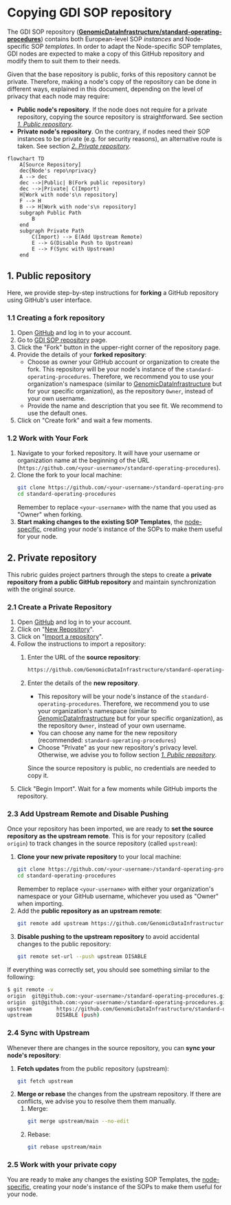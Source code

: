 # Copying GDI SOP repository
The GDI SOP repository ([**GenomicDataInfrastructure/standard-operating-procedures**](https://github.com/GenomicDataInfrastructure/standard-operating-procedures)) contains both European-level SOP _instances_ and Node-specific SOP _templates_. In order to adapt the Node-specific SOP templates, GDI nodes are expected to make a copy of this GitHub repository and modify them to suit them to their needs.

Given that the base repository is public, forks of this repository cannot be private. Therefore, making a node's copy of the repository can be done in different ways, explained in this document, depending on the level of privacy that each node may require:
- **Public node's repository**. If the node does not require for a private repository, copying the source repository is straightforward. See section _[1. Public repository](#1-public-repository)_.
- **Private node's repository**. On the contrary, if nodes need their SOP instances to be private (e.g. for security reasons), an alternative route is taken. See section _[2. Private repository](#2-private-repository)_.

````mermaid
flowchart TD
    A[Source Repository] 
    dec{Node's repo\nprivacy}
    A --> dec
    dec -->|Public| B(Fork public repository)
    dec -->|Private| C(Import)    
    H[Work with node's\n repository]
    F --> H
    B --> H[Work with node's\n repository]
    subgraph Public Path
        B
    end
    subgraph Private Path
        C(Import) --> E(Add Upstream Remote)
        E --> G(Disable Push to Upstream)
        E --> F(Sync with Upstream)
    end
````

## 1. Public repository
Here, we provide step-by-step instructions for **forking** a GitHub repository using GitHub's user interface.

### 1.1 Creating a fork repository

1. Open [GitHub](https://github.com/) and log in to your account.
1. Go to [GDI SOP repository](https://github.com/GenomicDataInfrastructure/standard-operating-procedures) page.
1. Click the "Fork" button in the upper-right corner of the repository page.
1. Provide the details of your **forked repository**: 
    - Choose as owner your GitHub account or organization to create the fork. This repository will be your node's instance of the ``standard-operating-procedures``. Therefore, we recommend you to use your organization's namespace (similar to [GenomicDataInfrastructure](https://github.com/GenomicDataInfrastructure) but for your specific organization), as the repository ``Owner``, instead of your own username. 
    - Provide the name and description that you see fit. We recommend to use the default ones.
1. Click on "Create fork" and wait a few moments.

### 1.2 Work with Your Fork
1. Navigate to your forked repository. It will have your username or organization name at the beginning of the URL (``https://github.com/<your-username>/standard-operating-procedures``).
1. Clone the fork to your local machine:
    ````bash
    git clone https://github.com/<your-username>/standard-operating-procedures.git
    cd standard-operating-procedures
    ````
    Remember to replace ``<your-username>`` with the name that you used as "Owner" when forking.
1. **Start making changes to the existing SOP Templates**, the [node-specific](../sops/node-specific/), creating your node's instance of the SOPs to make them useful for your node.

## 2. Private repository

This rubric guides project partners through the steps to create a **private repository from a public GitHub repository** and maintain synchronization with the original source.

### 2.1 Create a Private Repository

1. Open [GitHub](https://github.com/) and log in to your account.
1. Click on "[New Repository](https://github.com/new)".
1. Click on "[Import a repository](https://github.com/new/import)".
1. Follow the instructions to import a repository:
    1. Enter the URL of the **source repository**:
        ```markdown
        https://github.com/GenomicDataInfrastructure/standard-operating-procedures
        ```
    1. Enter the details of the **new repository**. 
        - This repository will be your node's instance of the ``standard-operating-procedures``. Therefore, we recommend you to use your organization's namespace (similar to [GenomicDataInfrastructure](https://github.com/GenomicDataInfrastructure) but for your specific organization), as the repository ``Owner``, instead of your own username. 
        - You can choose any name for the new repository (recommended: ``standard-operating-procedures``)
        - Choose "Private" as your new repository's privacy level. Otherwise, we advise you to follow section _[1. Public repository](#1-public-repository)_.
    
        Since the source repository is public, no credentials are needed to copy it.
1. Click "Begin Import". Wait for a few moments while GitHub imports the repository.

### 2.3 Add Upstream Remote and Disable Pushing
Once your repository has been imported, we are ready to **set the source repository as the upstream remote**. This is for your repository (called ``origin``) to track changes in the source repository (called ``upstream``):
1. **Clone your new private repository** to your local machine:
    ````bash
    git clone https://github.com/<your-username>/standard-operating-procedures.git
    cd standard-operating-procedures
    ````
    Remember to replace ``<your-username>`` with either your organization's namespace or your GitHub username, whichever you used as "Owner" when importing.
1. Add the **public repository as an upstream remote**:
    ````bash
    git remote add upstream https://github.com/GenomicDataInfrastructure/standard-operating-procedures.git
    ````
1. **Disable pushing to the upstream repository** to avoid accidental changes to the public repository:
    ````bash
    git remote set-url --push upstream DISABLE
    ````

If everything was correctly set, you should see something similar to the following:
````bash
$ git remote -v
origin  git@github.com:<your-username>/standard-operating-procedures.git (fetch)
origin  git@github.com:<your-username>/standard-operating-procedures.git (push)
upstream        https://github.com/GenomicDataInfrastructure/standard-operating-procedures.git (fetch)
upstream        DISABLE (push)
````

### 2.4 Sync with Upstream
Whenever there are changes in the source repository, you can **sync your node's repository**:
1. **Fetch updates** from the public repository (upstream):
    ````bash
    git fetch upstream
    ````
1. **Merge or rebase** the changes from the upstream repository. If there are conflicts, we advise you to resolve them them manually.
    1. Merge:
        ````bash
        git merge upstream/main --no-edit
        ````
    1. Rebase:
        ````bash
        git rebase upstream/main
        ````
### 2.5 Work with your private copy
You are ready to make any changes the existing SOP Templates, the [node-specific](../sops/node-specific/), creating your node's instance of the SOPs to make them useful for your node.